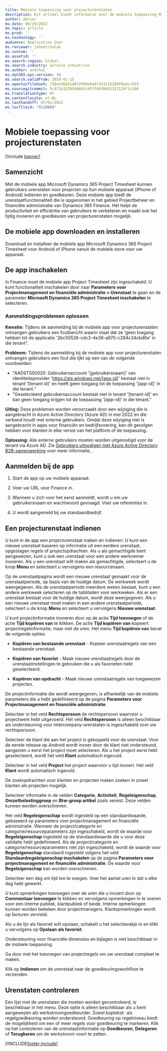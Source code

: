 ```yaml
---
title: Mobiele toepassing voor projecturenstaten
description: Dit artikel biedt informatie over de mobiele toepassing Microsoft Dynamics 365 Project Timesheet. Met de mobiele app Project Timesheet kunnen gebruikers urenstaten voor projecten op hun mobiele apparaat indienen en goedkeuren.
author: abruer
ms.date: 06/29/2022
ms.topic: article
ms.prod: ''
ms.technology: ''
audience: Application User
ms.reviewer: johnmichalak
ms.custom: ''
ms.assetid: ''
ms.search.region: Global
ms.search.industry: Service industries
ms.author: andchoi
ms.dyn365.ops.version: 10
ms.search.validFrom: 2019-01-15
ms.openlocfilehash: 730ed36841d07df60e8a8f343126209f0edcc593
ms.sourcegitcommit: 5c971b15295046b3c92ff6638dd1352129f1c390
ms.translationtype: HT
ms.contentlocale: nl-NL
ms.lasthandoff: 07/01/2022
ms.locfileid: "9110969"
---
```

# <a name="project-timesheet-mobile-application"></a>Mobiele toepassing voor projecturenstaten

[!include [banner](../includes/banner.md)]

## <a name="overview"></a>Samenzicht

Met de mobiele app Microsoft Dynamics 365 Project Timesheet kunnen gebruikers urenstaten voor projecten op hun mobiele apparaat (iPhone of Android) indienen en goedkeuren. Deze mobiele app biedt de urenstaatfunctionaliteit die is opgenomen in het gebied Projectbeheer en financiële administratie van Dynamics 365 Finance. Het helpt de productiviteit en efficiëntie van gebruikers te verbeteren en maakt ook het tijdig invoeren en goedkeuren van projecturenstaten mogelijk.

## <a name="download-and-install-the-mobile-app"></a>De mobiele app downloaden en installeren

Download en installeer de mobiele app Microsoft Dynamics 365 Project Timesheet voor Android of iPhone vanuit de mobiele store voor uw apparaat.

## <a name="enable-the-app"></a>De app inschakelen 

In Finance moet de mobiele app Project Timesheet zijn ingeschakeld. U kunt functionaliteit inschakelen door naar **Parameters voor Projectmanagement en financiële administratie \> Urenstaat** te gaan en de parameter **Microsoft Dynamics 365 Project Timesheet inschakelen** te selecteren.

### <a name="resolve-sign-in-issues"></a>Aanmeldingsproblemen oplossen

**Kwestie:** Tijdens de aanmelding bij de mobiele app voor projecturenstaten ontvangen gebruikers een foutbericht waarin staat dat ze 'geen toegang hebben tot de applicatie '2bc50526-cdc3-4e36-a970-c284c34cbd6e' in die tenant".

**Probleem:** Tijdens de aanmelding bij de mobiele app voor projecturenstaten ontvangen gebruikers een fout die lijkt op een van de volgende voorbeelden:

- "AADSTS50020: Gebruikersaccount '[gebruikersnaam]' van identiteitsprovider 'https://sts.windows.net/[app-id]' bestaat niet in tenant '[tenant id]' en heeft geen toegang tot de toepassing '[app-id]' in die tenant."
- "Geselecteerd gebruikersaccount bestaat niet in tenant '[tenant-id]' en kan geen toegang krijgen tot de toepassing '[app-id]' in die tenant."

**Uitleg:** Deze problemen worden veroorzaakt door een wijziging die is aangebracht in Azure Active Directory (Azure AD) in mei 2022 en die verband houdt met externe gebruikers. Omdat deze wijziging niet is aangebracht in apps voor financiën en bedrijfsvoering, kan dit gevolgen hebben voor klanten in elke versie van het platform of de toepassing.

**Oplossing:** Alle externe gebruikers moeten worden uitgenodigd voor de tenant via Azure AD. Zie [Gebruikers uitnodigen met Azure Active Directory B2B-samenwerking](/power-platform/admin/invite-users-azure-active-directory-b2b-collaboration) voor meer informatie, .

## <a name="sign-in-to-the-app"></a>Aanmelden bij de app

1.  Start de app op uw mobiele apparaat.

2.  Voer uw URL voor Finance in.

3.  Wanneer u zich voor het eerst aanmeldt, wordt u om uw gebruikersnaam en wachtwoord gevraagd. Voer uw referenties in.

4. U wordt aangemeld bij uw standaardbedrijf.

## <a name="submit-a-project-timesheet"></a>Een projecturenstaat indienen

U kunt in de app een projecturenstaat maken en indienen. U kunt een nieuwe urenstaat baseren op informatie uit een eerdere urenstaat, opgeslagen regels of projectopdrachten. Als u als gemachtigde bent aangewezen, kunt u ook een urenstaat voor een andere werknemer invoeren. Als u een urenstaat wilt maken als gemachtigde, selecteert u de knop **Menu** en selecteert u vervolgens een resourcenaam.

Op de urenstaatpagina wordt een nieuwe urenstaat gemaakt voor de urenstaatperiode, op basis van de huidige datum. De werkweek wordt weergegeven. Als de urenstaatperiode meerdere weken beslaat, kunt u een andere werkweek selecteren op de tabbladen voor werkweken.
Als er een urenstaat bestaat voor de huidige datum, wordt deze weergegeven. Als u een nieuwe urenstaat moet maken in een andere urenstaatperiode, selecteert u de knop **Menu** en selecteert u vervolgens **Nieuwe urenstaat**.

U kunt projectinformatie invoeren door op de actie **Tijd toevoegen** of de actie **Tijd kopiëren van** te klikken. De actie **Tijd kopiëren van** kopieert projectregelinformatie, maar niet de uren. Het menu **Tijd kopiëren van** bevat de volgende opties:

- **Kopiëren van bestaande urenstaat** - Kopieer urenstaatregels van een bestaande urenstaat.

- **Kopiëren van favoriet** - Maak nieuwe urenstaatregels door de urenstaatinstellingen te gebruiken die u als favorieten hebt geselecteerd.

- **Kopiëren van opdracht** - Maak nieuwe urenstaatregels van toegewezen projecten.

De projectinformatie die wordt weergegeven, is afhankelijk van de mobiele parameters die u hebt gedefinieerd op de pagina **Parameters voor Projectmanagement en financiële administratie**.

Selecteer in het veld **Rechtspersoon** de rechtspersoon waarvoor u projectwerk hebt uitgevoerd. Het veld **Rechtspersoon** is alleen beschikbaar als ondersteuning voor intercompany-urenstaten is ingeschakeld voor uw rechtspersoon.

Selecteer de klant die aan het project is gekoppeld voor de urenstaat. Voor de eerste release op Android wordt invoer door de klant niet ondersteund, aangezien u eerst het project moet selecteren. Als u het project eerst hebt geselecteerd, wordt het veld **Klant** automatisch ingevuld.

Selecteer in het veld **Project** het project waarvoor u tijd invoert. Het veld **Klant** wordt automatisch ingevuld.

De zoekopdrachten voor klanten en projecten maken zoeken in zowel klanten als projecten mogelijk.

Selecteer informatie in de velden **Categorie**, **Activiteit**, **Regeleigenschap**, **Omzetbelastinggroep** en **Btw-groep artikel** zoals vereist. Deze velden kunnen worden overschreven.

Het veld **Regeleigenschap** wordt ingesteld op een standaardwaarde, gebaseerd op parameters voor projectmanagement en financiële administratie. Wanneer de project/categorie en categorie/resourceparameters zijn ingeschakeld, wordt de waarde voor **Regeleigenschap** ingesteld op de standaardwaarde die u voor deze validatie hebt gedefinieerd. Als de project/categorie en categorie/resourceparameters niet zijn ingeschakeld, wordt de waarde voor **Regeleigenschap** standaard ingesteld volgens het veld **Standaardregeleigenschap inschakelen** op de pagina **Parameters voor projectmanagement en financiële administratie**. De waarde voor **Regeleigenschap** kan worden overschreven.

Selecteer een dag om tijd toe te voegen. Voer het aantal uren in dat u elke dag hebt gewerkt.

U kunt opmerkingen toevoegen over de uren die u invoert door op **Commentaar toevoegen** te klikken en vervolgens opmerkingen in te voeren voor een interne publiek, klantpubliek of beide.
Interne opmerkingen kunnen worden bekeken door projectmanagers. Klantopmerkingen wordt op facturen vermeld.

Als u de lijn als favoriet wilt opslaan, schakelt u het selectievakje in en klikt u vervolgens op **Opslaan als favoriet**.

Ondersteuning voor financiële dimensies en bijlagen is niet beschikbaar in de mobiele toepassing.

Ga door met het toevoegen van projectregels om uw urenstaat compleet te maken.

Klik op **Indienen** om de urenstaat naar de goedkeuringsworkflow te verzenden.

## <a name="review-timesheets"></a>Urenstaten controleren

Een lijst met de urenstaten die moeten worden gecontroleerd, is beschikbaar in het menu. Deze optie is alleen beschikbaar als u bent aangewezen als werkstroomgoedkeurder. Zowel koptekst- als regelgoedkeuring worden ondersteund. Goedkeuring op regelniveau biedt de mogelijkheid om een of meer regels voor goedkeuring te markeren. Klik na het controleren van de urenstaatinformatie op **Goedkeuren**, **Delegeren** of **Terugkeren** om de werkstroom voort te zetten.


[!INCLUDE[footer-include](../includes/footer-banner.md)]
